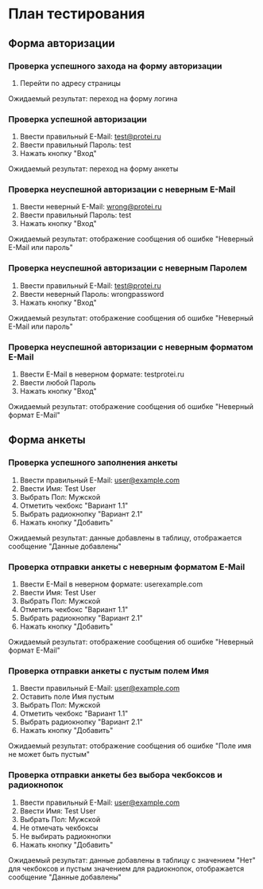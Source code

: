 # План тестирования

## Форма авторизации
### Проверка успешного захода на форму авторизации

1. Перейти по адресу страницы

Ожидаемый результат: переход на форму логина

### Проверка успешной авторизации

1. Ввести правильный E-Mail: test@protei.ru
2. Ввести правильный Пароль: test
3. Нажать кнопку "Вход"

Ожидаемый результат: переход на форму анкеты

### Проверка неуспешной авторизации с неверным E-Mail

1. Ввести неверный E-Mail: wrong@protei.ru
2. Ввести правильный Пароль: test
3. Нажать кнопку "Вход"

Ожидаемый результат: отображение сообщения об ошибке "Неверный E-Mail или пароль"

### Проверка неуспешной авторизации с неверным Паролем

1. Ввести правильный E-Mail: test@protei.ru
2. Ввести неверный Пароль: wrongpassword
3. Нажать кнопку "Вход"

Ожидаемый результат: отображение сообщения об ошибке "Неверный E-Mail или пароль"

### Проверка неуспешной авторизации с неверным форматом E-Mail

1. Ввести E-Mail в неверном формате: testprotei.ru
2. Ввести любой Пароль
3. Нажать кнопку "Вход"

Ожидаемый результат: отображение сообщения об ошибке "Неверный формат E-Mail"

## Форма анкеты

### Проверка успешного заполнения анкеты

1. Ввести правильный E-Mail: user@example.com
2. Ввести Имя: Test User
3. Выбрать Пол: Мужской
4. Отметить чекбокс "Вариант 1.1"
5. Выбрать радиокнопку "Вариант 2.1"
6. Нажать кнопку "Добавить"

Ожидаемый результат: данные добавлены в таблицу, отображается сообщение "Данные добавлены"

### Проверка отправки анкеты с неверным форматом E-Mail

1. Ввести E-Mail в неверном формате: userexample.com
2. Ввести Имя: Test User
3. Выбрать Пол: Мужской
4. Отметить чекбокс "Вариант 1.1"
5. Выбрать радиокнопку "Вариант 2.1"
6. Нажать кнопку "Добавить"

Ожидаемый результат: отображение сообщения об ошибке "Неверный формат E-Mail"

### Проверка отправки анкеты с пустым полем Имя

1. Ввести правильный E-Mail: user@example.com
2. Оставить поле Имя пустым
3. Выбрать Пол: Мужской
4. Отметить чекбокс "Вариант 1.1"
5. Выбрать радиокнопку "Вариант 2.1"
6. Нажать кнопку "Добавить"

Ожидаемый результат: отображение сообщения об ошибке "Поле имя не может быть пустым"

### Проверка отправки анкеты без выбора чекбоксов и радиокнопок

1. Ввести правильный E-Mail: user@example.com
2. Ввести Имя: Test User
3. Выбрать Пол: Мужской
4. Не отмечать чекбоксы
5. Не выбирать радиокнопки
6. Нажать кнопку "Добавить"

Ожидаемый результат: данные добавлены в таблицу с значением "Нет" для чекбоксов и пустым значением для радиокнопок, отображается сообщение "Данные добавлены"

